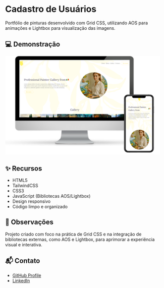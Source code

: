 # Cadastro de Usuários
Portfólio de pinturas desenvolvido com Grid CSS, utilizando AOS para animações e Lightbox para visualização das imagens.

## 💻 Demonstração

<img src="./assets/readme/readme.png" alt="preview" width="500" />

## ✨ Recursos

- HTML5
- TailwindCSS
- CSS3
- JavaScript (Bibliotecas AOS/Lightbox)
- Design responsivo
- Código limpo e organizado

## 📌 Observações

Projeto criado com foco na prática de Grid CSS e na integração de bibliotecas externas, como AOS e Lightbox, para aprimorar a experiência visual e interativa.

## 📬 Contato

- [GitHub Profile](https://github.com/VictorBonifac10) 
- [LinkedIn](https://www.linkedin.com/in/victor-alves-bonifacio/)

